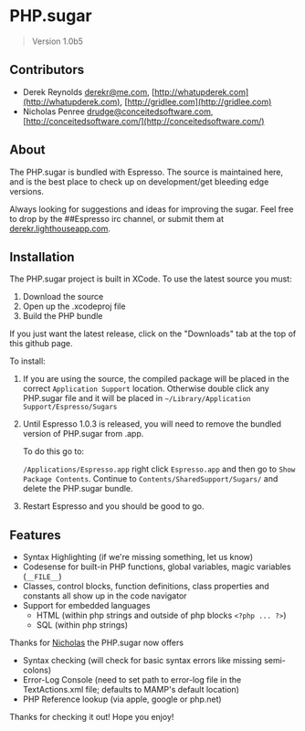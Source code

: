 # PHP.sugar

> Version 1.0b5

## Contributors

* Derek Reynolds <derekr@me.com>, [http://whatupderek.com](http://whatupderek.com), [http://gridlee.com](http://gridlee.com)
* Nicholas Penree <drudge@conceitedsoftware.com>, [http://conceitedsoftware.com/](http://conceitedsoftware.com/)

## About

The PHP.sugar is bundled with Espresso. The source is maintained here, and is the best place to check up on development/get bleeding edge versions.

Always looking for suggestions and ideas for improving the sugar. Feel free to drop by the ##Espresso irc channel, or submit them at [derekr.lighthouseapp.com](http://derekr.lighthouseapp.com/projects/29033-phpsugar/overview).

## Installation

The PHP.sugar project is built in XCode. To use the latest source you must:

1. Download the source
2. Open up the .xcodeproj file
3. Build the PHP bundle

If you just want the latest release, click on the "Downloads" tab at the top of this github page.

To install:

1. If you are using the source, the compiled package will be placed in the correct `Application Support` location. Otherwise double click any PHP.sugar file and it will be placed in `~/Library/Application Support/Espresso/Sugars`
2. Until Espresso 1.0.3 is released, you will need to remove the bundled version of PHP.sugar from .app.

	To do this go to:
	
	`/Applications/Espresso.app` right click `Espresso.app` and then go to `Show Package Contents`. Continue to `Contents/SharedSupport/Sugars/` and delete the PHP.sugar bundle.

3. Restart Espresso and you should be good to go.

## Features

* Syntax Highlighting (if we're missing something, let us know)
* Codesense for built-in PHP functions, global variables, magic variables (`__FILE__`)
* Classes, control blocks, function definitions, class properties and constants all show up in the code navigator
* Support for embedded languages
    * HTML (within php strings and outside of php blocks `<?php ... ?>`)
    * SQL (within php strings)

Thanks for [Nicholas](http://conceitedsoftware.com/) the PHP.sugar now offers

* Syntax checking (will check for basic syntax errors like missing semi-colons)
* Error-Log Console (need to set path to error-log file in the TextActions.xml file; defaults to MAMP's default location)
* PHP Reference lookup (via apple, google or php.net)

Thanks for checking it out! Hope you enjoy!